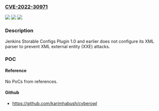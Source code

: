 ### [CVE-2022-30971](https://cve.mitre.org/cgi-bin/cvename.cgi?name=CVE-2022-30971)
![](https://img.shields.io/static/v1?label=Product&message=Jenkins%20Storable%20Configs%20Plugin&color=blue)
![](https://img.shields.io/static/v1?label=Version&message=n%2Fa&color=blue)
![](https://img.shields.io/static/v1?label=Vulnerability&message=CWE-611%3A%20Improper%20Restriction%20of%20XML%20External%20Entity%20Reference&color=brighgreen)

### Description

Jenkins Storable Configs Plugin 1.0 and earlier does not configure its XML parser to prevent XML external entity (XXE) attacks.

### POC

#### Reference
No PoCs from references.

#### Github
- https://github.com/karimhabush/cyberowl

